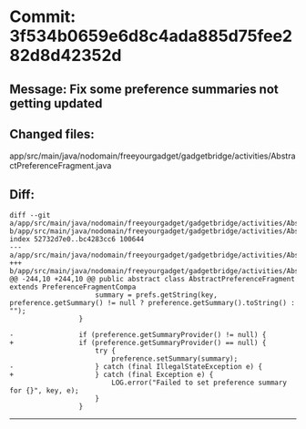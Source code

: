 # Commit: 3f534b0659e6d8c4ada885d75fee282d8d42352d
## Message: Fix some preference summaries not getting updated
## Changed files:
app/src/main/java/nodomain/freeyourgadget/gadgetbridge/activities/AbstractPreferenceFragment.java

## Diff:
```
diff --git a/app/src/main/java/nodomain/freeyourgadget/gadgetbridge/activities/AbstractPreferenceFragment.java b/app/src/main/java/nodomain/freeyourgadget/gadgetbridge/activities/AbstractPreferenceFragment.java
index 52732d7e0..bc4283cc6 100644
--- a/app/src/main/java/nodomain/freeyourgadget/gadgetbridge/activities/AbstractPreferenceFragment.java
+++ b/app/src/main/java/nodomain/freeyourgadget/gadgetbridge/activities/AbstractPreferenceFragment.java
@@ -244,10 +244,10 @@ public abstract class AbstractPreferenceFragment extends PreferenceFragmentCompa
                     summary = prefs.getString(key, preference.getSummary() != null ? preference.getSummary().toString() : "");
                 }
 
-                if (preference.getSummaryProvider() != null) {
+                if (preference.getSummaryProvider() == null) {
                     try {
                         preference.setSummary(summary);
-                    } catch (final IllegalStateException e) {
+                    } catch (final Exception e) {
                         LOG.error("Failed to set preference summary for {}", key, e);
                     }
                 }
```
-----------------------------------
